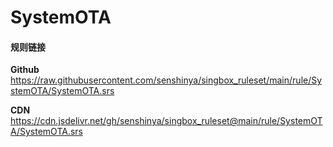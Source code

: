 # SystemOTA

#### 规则链接

**Github**
https://raw.githubusercontent.com/senshinya/singbox_ruleset/main/rule/SystemOTA/SystemOTA.srs

**CDN**
https://cdn.jsdelivr.net/gh/senshinya/singbox_ruleset@main/rule/SystemOTA/SystemOTA.srs